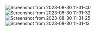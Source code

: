![Screenshot from 2023-08-30 11-31-40](https://github.com/cjephuneh/nike-store-main/assets/92708967/2e94564f-2bc7-4f31-bbb3-aec3fa05d2d0)
![Screenshot from 2023-08-30 11-31-32](https://github.com/cjephuneh/nike-store-main/assets/92708967/7f6e7f64-1086-4f6c-8b17-2125c0e24570)
![Screenshot from 2023-08-30 11-31-25](https://github.com/cjephuneh/nike-store-main/assets/92708967/f3b07dd6-e854-4134-b787-feb85f437479)
![Screenshot from 2023-08-30 11-31-13](https://github.com/cjephuneh/nike-store-main/assets/92708967/d891d91c-0b63-4d74-959c-7da42cea7378)
